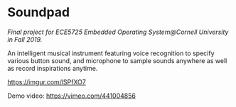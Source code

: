 # Soundpad
*Final project for ECE5725 Embedded Operating System@Cornell University in Fall 2019.*

An intelligent musical instrument featuring voice recognition to specify various button sound, and microphone to sample sounds anywhere as well as record inspirations anytime.

https://imgur.com/lSPfXO7

Demo video: https://vimeo.com/441004856
